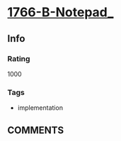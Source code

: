 # [1766-B-Notepad_](https://codeforces.com/problemset/problem/1766/B)

## Info

### Rating

1000

### Tags

- implementation

## __COMMENTS__

> 
